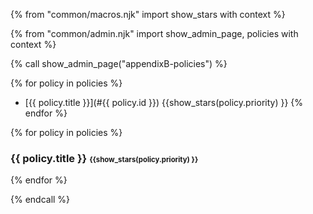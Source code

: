 {% from "common/macros.njk" import  show_stars with context %}

{% from "common/admin.njk" import show_admin_page, policies with context %}

{% call show_admin_page("appendixB-policies") %}
<div id="main">

{% for policy in policies %}
* [{{ policy.title }}](#{{ policy.id }}) {{show_stars(policy.priority) }}
{% endfor %}

{% for policy in policies %}
<div id="{{ policy.id }}">

### {{ policy.title }} <small><small>{{show_stars(policy.priority) }}</small></small>

<div class="indented">
<include src="policies-fragment.md#{{ policy.id }}" />
</div>

</div>
{% endfor %}

</div>

{% endcall %}
